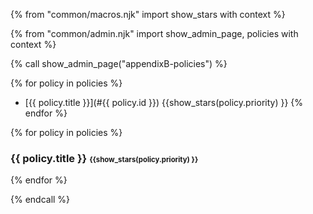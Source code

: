 {% from "common/macros.njk" import  show_stars with context %}

{% from "common/admin.njk" import show_admin_page, policies with context %}

{% call show_admin_page("appendixB-policies") %}
<div id="main">

{% for policy in policies %}
* [{{ policy.title }}](#{{ policy.id }}) {{show_stars(policy.priority) }}
{% endfor %}

{% for policy in policies %}
<div id="{{ policy.id }}">

### {{ policy.title }} <small><small>{{show_stars(policy.priority) }}</small></small>

<div class="indented">
<include src="policies-fragment.md#{{ policy.id }}" />
</div>

</div>
{% endfor %}

</div>

{% endcall %}
